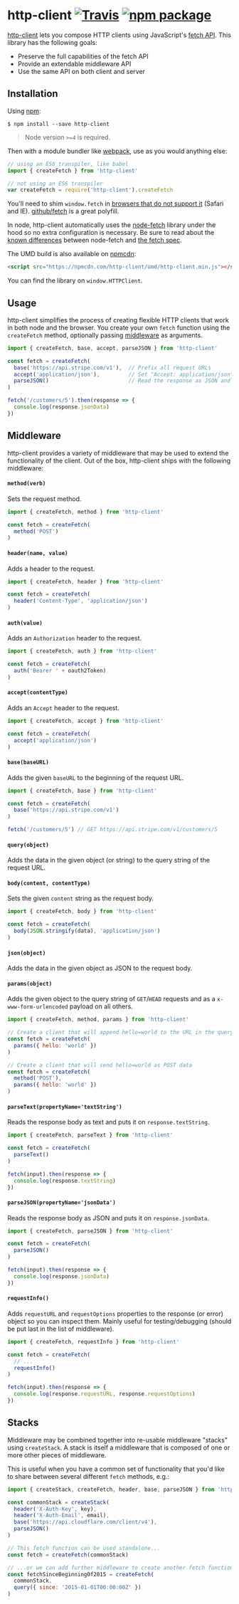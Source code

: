 # http-client [![Travis][build-badge]][build] [![npm package][npm-badge]][npm]

[build-badge]: https://img.shields.io/travis/mjackson/http-client/master.svg?style=flat-square
[build]: https://travis-ci.org/mjackson/http-client

[npm-badge]: https://img.shields.io/npm/v/http-client.svg?style=flat-square
[npm]: https://www.npmjs.org/package/http-client

[http-client](https://www.npmjs.com/package/http-client) lets you compose HTTP clients using JavaScript's [fetch API](https://developer.mozilla.org/en-US/docs/Web/API/Fetch_API). This library has the following goals:

  - Preserve the full capabilities of the fetch API
  - Provide an extendable  middleware API
  - Use the same API on both client and server

## Installation

Using [npm](https://www.npmjs.com/):

    $ npm install --save http-client

> Node version `>=4` is required.

Then with a module bundler like [webpack](https://webpack.github.io/), use as you would anything else:

```js
// using an ES6 transpiler, like babel
import { createFetch } from 'http-client'

// not using an ES6 transpiler
var createFetch = require('http-client').createFetch
```

You'll need to shim `window.fetch` in [browsers that do not support it](http://caniuse.com/#feat=fetch) (Safari and IE). [github/fetch](https://github.com/github/fetch) is a great polyfill.

In node, http-client automatically uses the [node-fetch](https://github.com/bitinn/node-fetch) library under the hood so no extra configuration is necessary. Be sure to read about the [known differences](https://github.com/bitinn/node-fetch/blob/master/LIMITS.md) between node-fetch and [the fetch spec](https://fetch.spec.whatwg.org/).

The UMD build is also available on [npmcdn](https://npmcdn.com):

```html
<script src="https://npmcdn.com/http-client/umd/http-client.min.js"></script>
```

You can find the library on `window.HTTPClient`.

## Usage

http-client simplifies the process of creating flexible HTTP clients that work in both node and the browser. You create your own `fetch` function using the `createFetch` method, optionally passing [middleware](#middleware) as arguments.

```js
import { createFetch, base, accept, parseJSON } from 'http-client'

const fetch = createFetch(
  base('https://api.stripe.com/v1'),  // Prefix all request URLs
  accept('application/json'),         // Set "Accept: application/json" in the request headers
  parseJSON()                         // Read the response as JSON and put it in response.jsonData
)

fetch('/customers/5').then(response => {
  console.log(response.jsonData)
})
```

## Middleware

http-client provides a variety of middleware that may be used to extend the functionality of the client. Out of the box, http-client ships with the following middleware:

#### `method(verb)`

Sets the request method.

```js
import { createFetch, method } from 'http-client'

const fetch = createFetch(
  method('POST')
)
```

#### `header(name, value)`

Adds a header to the request.

```js
import { createFetch, header } from 'http-client'

const fetch = createFetch(
  header('Content-Type', 'application/json')
)
```

#### `auth(value)`

Adds an `Authorization` header to the request.

```js
import { createFetch, auth } from 'http-client'

const fetch = createFetch(
  auth('Bearer ' + oauth2Token)
)
```

#### `accept(contentType)`

Adds an `Accept` header to the request.

```js
import { createFetch, accept } from 'http-client'

const fetch = createFetch(
  accept('application/json')
)
```

#### `base(baseURL)`

Adds the given `baseURL` to the beginning of the request URL.

```js
import { createFetch, base } from 'http-client'

const fetch = createFetch(
  base('https://api.stripe.com/v1')
)

fetch('/customers/5') // GET https://api.stripe.com/v1/customers/5
```

#### `query(object)`

Adds the data in the given object (or string) to the query string of the request URL.

#### `body(content, contentType)`

Sets the given `content` string as the request body.

```js
import { createFetch, body } from 'http-client'

const fetch = createFetch(
  body(JSON.stringify(data), 'application/json')
)
```

#### `json(object)`

Adds the data in the given object as JSON to the request body.

#### `params(object)`

Adds the given object to the query string of `GET`/`HEAD` requests and as a `x-www-form-urlencoded` payload on all others.

```js
import { createFetch, method, params } from 'http-client'

// Create a client that will append hello=world to the URL in the query string
const fetch = createFetch(
  params({ hello: 'world' })
)

// Create a client that will send hello=world as POST data
const fetch = createFetch(
  method('POST'),
  params({ hello: 'world' })
)
```

#### `parseText(propertyName='textString')`

Reads the response body as text and puts it on `response.textString`.

```js
import { createFetch, parseText } from 'http-client'

const fetch = createFetch(
  parseText()
)

fetch(input).then(response => {
  console.log(response.textString)
})
```

#### `parseJSON(propertyName='jsonData')`

Reads the response body as JSON and puts it on `response.jsonData`.

```js
import { createFetch, parseJSON } from 'http-client'

const fetch = createFetch(
  parseJSON()
)

fetch(input).then(response => {
  console.log(response.jsonData)
})
```

#### `requestInfo()`

Adds `requestURL` and `requestOptions` properties to the response (or error) object so you can inspect them. Mainly useful for testing/debugging (should be put last in the list of middleware).

```js
import { createFetch, requestInfo } from 'http-client'

const fetch = createFetch(
  // ...
  requestInfo()
)

fetch(input).then(response => {
  console.log(response.requestURL, response.requestOptions)
})
```

## Stacks

Middleware may be combined together into re-usable middleware "stacks" using `createStack`. A stack is itself a middleware that is composed of one or more other pieces of middleware.

This is useful when you have a common set of functionality that you'd like to share between several different `fetch` methods, e.g.:

```js
import { createStack, createFetch, header, base, parseJSON } from 'http-client'

const commonStack = createStack(
  header('X-Auth-Key', key),
  header('X-Auth-Email', email),
  base('https://api.cloudflare.com/client/v4'),
  parseJSON()
)

// This fetch function can be used standalone...
const fetch = createFetch(commonStack)

// ...or we can add further middleware to create another fetch function!
const fetchSinceBeginningOf2015 = createFetch(
  commonStack,
  query({ since: '2015-01-01T00:00:00Z' })
)
```
